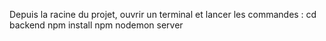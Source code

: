 Depuis la racine du projet, ouvrir un terminal et lancer les commandes : 
cd backend
npm install
npm nodemon server

